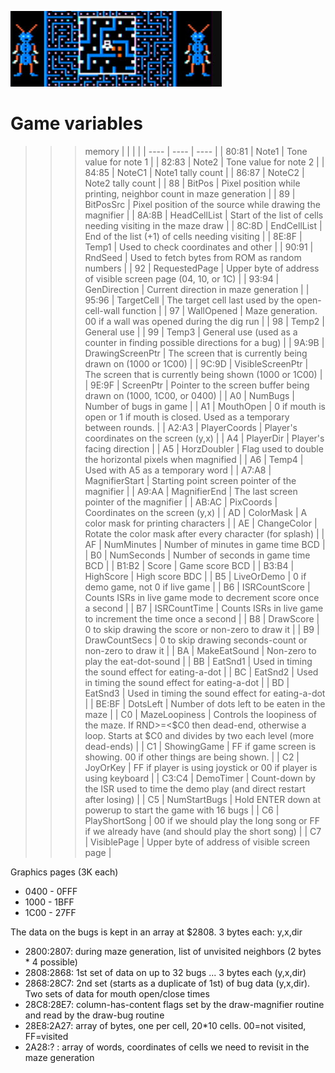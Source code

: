 ![RAM](megabug.jpg)

# Game variables

>>> memory
| | | |
| ----  | ---- | ---- |
| 80:81 | Note1 | Tone value for note 1 |
| 82:83 | Note2 | Tone value for note 2 |
| 84:85 | NoteC1 | Note1 tally count |
| 86:87 | NoteC2 | Note2 tally count |
| 88    | BitPos | Pixel position while printing, neighbor count in maze generation |
| 89    | BitPosSrc | Pixel position of the source while drawing the magnifier |
| 8A:8B | HeadCellList | Start of the list of cells needing visiting in the maze draw |
| 8C:8D | EndCellList | End of the list (+1) of cells needing visiting |
| 8E:8F | Temp1 | Used to check coordinates and other |
| 90:91 | RndSeed | Used to fetch bytes from ROM as random numbers |
| 92    | RequestedPage | Upper byte of address of visible screen page (04, 10, or 1C) |
| 93:94 | GenDirection | Current direction in maze generation |
| 95:96 | TargetCell | The target cell last used by the open-cell-wall function |
| 97    | WallOpened | Maze generation. 00 if a wall was opened during the dig run |
| 98    | Temp2 | General use |
| 99    | Temp3 | General use (used as a counter in finding possible directions for a bug) |
| 9A:9B | DrawingScreenPtr | The screen that is currently being drawn on (1000 or 1C00) |
| 9C:9D | VisibleScreenPtr | The screen that is currently being shown (1000 or 1C00) |
| 9E:9F | ScreenPtr        | Pointer to the screen buffer being drawn on (1000, 1C00, or 0400) |
| A0    | NumBugs          | Number of bugs in game | 
| A1    | MouthOpen        | 0 if mouth is open or 1 if mouth is closed. Used as a temporary between rounds. |
| A2:A3 | PlayerCoords     | Player's coordinates on the screen (y,x) |
| A4    | PlayerDir        | Player's facing direction |
| A5    | HorzDoubler      | Flag used to double the horizontal pixels when magnified |
| A6    | Temp4            | Used with A5 as a temporary word |
| A7:A8 | MagnifierStart   | Starting point screen pointer of the magnifier |
| A9:AA | MagnifierEnd     | The last screen pointer of the magnifier |
| AB:AC | PixCoords        | Coordinates on the screen (y,x) |
| AD    | ColorMask        | A color mask for printing characters |
| AE    | ChangeColor      | Rotate the color mask after every character (for splash) |
| AF    | NumMinutes       | Number of minutes in game time BCD |
| B0    | NumSeconds       | Number of seconds in game time BCD |
| B1:B2 | Score | Game score BCD |
| B3:B4 | HighScore | High score BDC |
| B5    | LiveOrDemo | 0 if demo game, not 0 if live game |
| B6    | ISRCountScore | Counts ISRs in live game mode to decrement score once a second |
| B7    | ISRCountTime  | Counts ISRs in live game to increment the time once a second |
| B8    | DrawScore | 0 to skip drawing the score or non-zero to draw it |
| B9    | DrawCountSecs | 0 to skip drawing seconds-count or non-zero to draw it |
| BA    | MakeEatSound | Non-zero to play the eat-dot-sound |
| BB    | EatSnd1 | Used in timing the sound effect for eating-a-dot |
| BC    | EatSnd2 | Used in timing the sound effect for eating-a-dot |
| BD    | EatSnd3 | Used in timing the sound effect for eating-a-dot |
| BE:BF | DotsLeft | Number of dots left to be eaten in the maze |
| C0    | MazeLoopiness | Controls the loopiness of the maze. If RND>=<$C0 then dead-end, otherwise a loop. Starts at $C0 and divides by two each level (more dead-ends)  |
| C1    | ShowingGame | FF if game screen is showing. 00 if other things are being shown. |
| C2    | JoyOrKey | FF if player is using joystick or 00 if player is using keyboard |
| C3:C4 | DemoTimer | Count-down by the ISR used to time the demo play (and direct restart after losing) |
| C5    | NumStartBugs  | Hold ENTER down at powerup to start the game with 16 bugs |
| C6    | PlayShortSong | 00 if we should play the long song or FF if we already have (and should play the short song) |
| C7    | VisiblePage   | Upper byte of address of visible screen page  |

Graphics pages (3K each)
  * 0400 - 0FFF
  * 1000 - 1BFF
  * 1C00 - 27FF
  
The data on the bugs is kept in an array at $2808. 3 bytes each: y,x,dir

  * 2800:2807: during maze generation, list of unvisited neighbors (2 bytes * 4 possible)
  * 2808:2868: 1st set of data on up to 32 bugs ... 3 bytes each (y,x,dir)
  * 2868:28C7: 2nd set (starts as a duplicate of 1st) of bug data (y,x,dir). Two sets of data for mouth open/close times
  * 28C8:28E7: column-has-content flags set by the draw-magnifier routine and read by the draw-bug routine
  * 28E8:2A27: array of bytes, one per cell, 20*10 cells. 00=not visited, FF=visited
  * 2A28:?   : array of words, coordinates of cells we need to revisit in the maze generation
